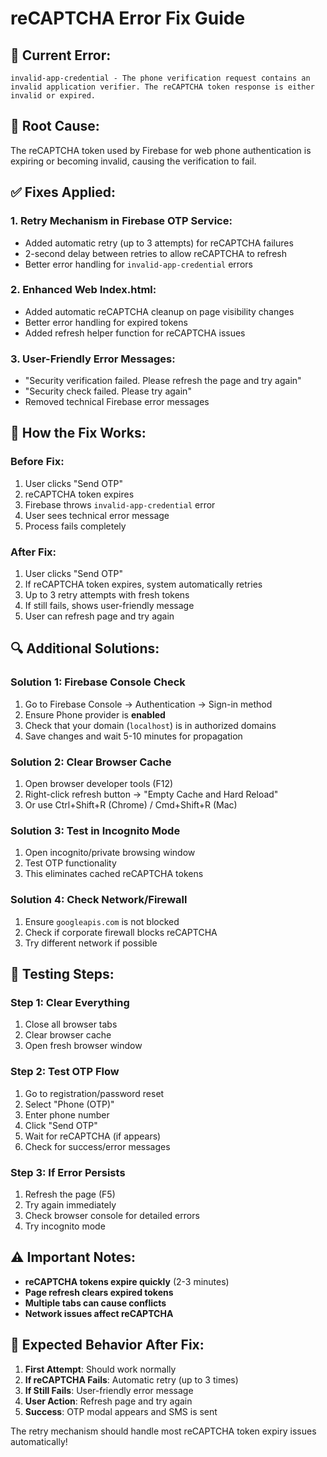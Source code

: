 # reCAPTCHA Error Fix Guide

## 🚨 **Current Error:**
```
invalid-app-credential - The phone verification request contains an invalid application verifier. The reCAPTCHA token response is either invalid or expired.
```

## 🔧 **Root Cause:**
The reCAPTCHA token used by Firebase for web phone authentication is expiring or becoming invalid, causing the verification to fail.

## ✅ **Fixes Applied:**

### **1. Retry Mechanism in Firebase OTP Service:**
- Added automatic retry (up to 3 attempts) for reCAPTCHA failures
- 2-second delay between retries to allow reCAPTCHA to refresh
- Better error handling for `invalid-app-credential` errors

### **2. Enhanced Web Index.html:**
- Added automatic reCAPTCHA cleanup on page visibility changes
- Better error handling for expired tokens
- Added refresh helper function for reCAPTCHA issues

### **3. User-Friendly Error Messages:**
- "Security verification failed. Please refresh the page and try again"
- "Security check failed. Please try again"
- Removed technical Firebase error messages

## 🎯 **How the Fix Works:**

### **Before Fix:**
1. User clicks "Send OTP"
2. reCAPTCHA token expires
3. Firebase throws `invalid-app-credential` error
4. User sees technical error message
5. Process fails completely

### **After Fix:**
1. User clicks "Send OTP"
2. If reCAPTCHA token expires, system automatically retries
3. Up to 3 retry attempts with fresh tokens
4. If still fails, shows user-friendly message
5. User can refresh page and try again

## 🔍 **Additional Solutions:**

### **Solution 1: Firebase Console Check**
1. Go to Firebase Console → Authentication → Sign-in method
2. Ensure Phone provider is **enabled**
3. Check that your domain (`localhost`) is in authorized domains
4. Save changes and wait 5-10 minutes for propagation

### **Solution 2: Clear Browser Cache**
1. Open browser developer tools (F12)
2. Right-click refresh button → "Empty Cache and Hard Reload"
3. Or use Ctrl+Shift+R (Chrome) / Cmd+Shift+R (Mac)

### **Solution 3: Test in Incognito Mode**
1. Open incognito/private browsing window
2. Test OTP functionality
3. This eliminates cached reCAPTCHA tokens

### **Solution 4: Check Network/Firewall**
1. Ensure `googleapis.com` is not blocked
2. Check if corporate firewall blocks reCAPTCHA
3. Try different network if possible

## 📱 **Testing Steps:**

### **Step 1: Clear Everything**
1. Close all browser tabs
2. Clear browser cache
3. Open fresh browser window

### **Step 2: Test OTP Flow**
1. Go to registration/password reset
2. Select "Phone (OTP)"
3. Enter phone number
4. Click "Send OTP"
5. Wait for reCAPTCHA (if appears)
6. Check for success/error messages

### **Step 3: If Error Persists**
1. Refresh the page (F5)
2. Try again immediately
3. Check browser console for detailed errors
4. Try incognito mode

## ⚠️ **Important Notes:**

- **reCAPTCHA tokens expire quickly** (2-3 minutes)
- **Page refresh clears expired tokens**
- **Multiple tabs can cause conflicts**
- **Network issues affect reCAPTCHA**

## 🚀 **Expected Behavior After Fix:**

1. **First Attempt**: Should work normally
2. **If reCAPTCHA Fails**: Automatic retry (up to 3 times)
3. **If Still Fails**: User-friendly error message
4. **User Action**: Refresh page and try again
5. **Success**: OTP modal appears and SMS is sent

The retry mechanism should handle most reCAPTCHA token expiry issues automatically!